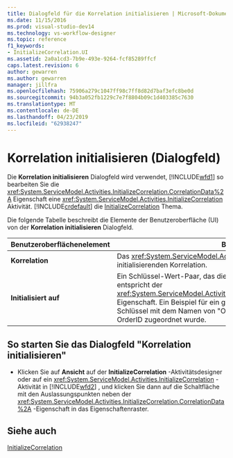```yaml
---
title: Dialogfeld für die Korrelation initialisieren | Microsoft-Dokumentation
ms.date: 11/15/2016
ms.prod: visual-studio-dev14
ms.technology: vs-workflow-designer
ms.topic: reference
f1_keywords:
- InitializeCorrelation.UI
ms.assetid: 2a0a1cd3-7b9e-493e-9264-fcf85289ffcf
caps.latest.revision: 6
author: gewarren
ms.author: gewarren
manager: jillfra
ms.openlocfilehash: 75906a279c1047ff98c7ff8d82d7baf3efc8be0d
ms.sourcegitcommit: 94b3a052fb1229c7e7f8804b09c1d403385c7630
ms.translationtype: MT
ms.contentlocale: de-DE
ms.lasthandoff: 04/23/2019
ms.locfileid: "62938247"
---
```

# <a name="initialize-correlation-dialog-box"></a>Korrelation initialisieren (Dialogfeld)
Die **Korrelation initialisieren** Dialogfeld wird verwendet, [!INCLUDE[wfd1](../includes/wfd1-md.md)] so bearbeiten Sie die <xref:System.ServiceModel.Activities.InitializeCorrelation.CorrelationData%2A> Eigenschaft eine <xref:System.ServiceModel.Activities.InitializeCorrelation> Aktivität. [!INCLUDE[crdefault](../includes/crdefault-md.md)] die [InitializeCorrelation](../workflow-designer/initializecorrelation-activity-designer.md) Thema.  
  
 Die folgende Tabelle beschreibt die Elemente der Benutzeroberfläche (UI) von der **Korrelation initialisieren** Dialogfeld.  
  
|Benutzeroberflächenelement|Beschreibung|  
|----------------|-----------------|  
|**Korrelation**|Das <xref:System.ServiceModel.Activities.CorrelationHandle>-Objekt der zu initialisierenden Korrelation.|  
|**Initialisiert auf**|Ein Schlüssel-Wert-Paar, das die Daten zum Initialisieren enthält. Dies entspricht der <xref:System.ServiceModel.Activities.InitializeCorrelation.CorrelationData%2A>-Eigenschaft. Ein Beispiel für ein gültiges Schlüssel-Wert-Paar wäre ein Schlüssel mit dem Namen von "OrderID", der einer Variablen mit dem Namen OrderID zugeordnet wurde.|  
  
## <a name="to-launch-the-initialize-correlation-dialog-box"></a>So starten Sie das Dialogfeld "Korrelation initialisieren"  
  
- Klicken Sie auf **Ansicht** auf der **InitializeCorrelation** -Aktivitätsdesigner oder auf ein <xref:System.ServiceModel.Activities.InitializeCorrelation> -Aktivität in [!INCLUDE[wfd2](../includes/wfd2-md.md)] , und klicken Sie dann auf die Schaltfläche mit den Auslassungspunkten neben der <xref:System.ServiceModel.Activities.InitializeCorrelation.CorrelationData%2A> -Eigenschaft in das Eigenschaftenraster.  
  
## <a name="see-also"></a>Siehe auch  
 [InitializeCorrelation](../workflow-designer/initializecorrelation-activity-designer.md)